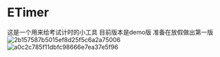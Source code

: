 # ETimer
这是一个用来给考试计时的小工具
目前版本是demo版
准备在放假做出第一版
![2b157587b5015ef8d25f5c6a2a75006](https://github.com/AWangDog/ETimer/assets/119655861/50dabebe-b7b0-42ef-b68e-9f4e1b25828f)
![a0c2c785f11dbfc98666e7ea37e5f96](https://github.com/AWangDog/ETimer/assets/119655861/e534a77d-09ca-4598-8da1-2f15a32b64cd)
